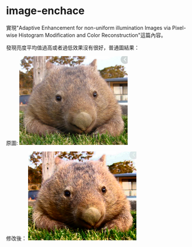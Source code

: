 # image-enchace

實現"Adaptive Enhancement for non-uniform illumination Images via Pixel-wise Histogram Modification and Color Reconstruction"這篇內容。

發現亮度平均值過高或者過低效果沒有很好，普通圖結果：

原圖:
![screenshot](https://github.com/qwerasdf887/image-enchace/blob/master/unknown.png)

修改後：
![screenshot](https://github.com/qwerasdf887/image-enchace/blob/master/result.png)
